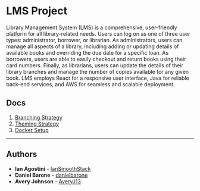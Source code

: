 # LMS Project

Library Management System (LMS) is a comprehensive, user-friendly platform for all library-related needs. Users can log on as one of three user types: administrator, borrower, or librarian. As administrators, users can manage all aspects of a library, including adding or updating details of available books and overriding the due date for a specific loan. As borrowers, users are able to easily checkout and return books using their card numbers. Finally, as librarians, users can update the details of their library branches and manage the number of copies available for any given book. LMS employs React for a responsive user interface, Java for reliable back-end services, and AWS for seamless and scalable deployment.

## Docs

1. [Branching Strategy](https://github.com/danielbarone/lms/blob/master/docs/branching-strategy.md)
2. [Theming Strategy](https://github.com/danielbarone/lms/blob/master/docs/theming-strategy.md)
3. [Docker Setup](https://docs.google.com/document/d/14yxD67teMb0_LDct1HYmoW2jotDMfJO-GUy2A-RTfxs/edit?usp=sharing)

- - - -

## Authors

* **Ian Agostini** - [IanSmoothStack](https://github.com/IanSmoothStack)
* **Daniel Barone** - [danielbarone](https://github.com/danielbarone)
* **Avery Johnson** - [AveryJ13](https://github.com/AveryJ13)

